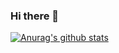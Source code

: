 ### Hi there 👋

[![Anurag's github stats](https://github-readme-stats.vercel.app/api?username=barleyer)](https://github.com/anuraghazra/github-readme-stats)
